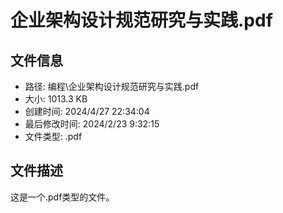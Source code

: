 ﻿# 企业架构设计规范研究与实践.pdf

## 文件信息
- 路径: 编程\企业架构设计规范研究与实践.pdf
- 大小: 1013.3 KB
- 创建时间: 2024/4/27 22:34:04
- 最后修改时间: 2024/2/23 9:32:15
- 文件类型: .pdf

## 文件描述
这是一个.pdf类型的文件。

